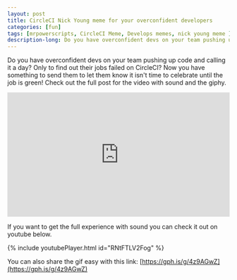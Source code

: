 ```yaml
---
layout: post
title: CircleCI Nick Young meme for your overconfident developers
categories: [fun]
tags: [mrpowerscripts, CircleCI Meme, Develops memes, nick young meme ]
description-long: Do you have overconfident devs on your team pushing up code and calling it a day? Only to find out their jobs failed on CircleCI? Now you have something to send them to let them know it isn't time to celebrate until the job is green! Check out the full post for the video with sound and the giphy.
---
```


Do you have overconfident devs on your team pushing up code and calling it a day? Only to find out their jobs failed on CircleCI? Now you have something to send them to let them know it isn't time to celebrate until the job is green! Check out the full post for the video with sound and the giphy.

<div style="width:100%;height:0;padding-bottom:56%;position:relative;"><iframe src="https://giphy.com/embed/vxr7x3PYRSSGdXfTTA" width="100%" height="100%" style="position:absolute" frameBorder="0" class="giphy-embed" allowFullScreen></iframe></div><p></p>

If you want to get the full experience with sound you can check it out on youtube below.

{% include youtubePlayer.html id="RNtFTLV2Fog" %}

You can also share the gif easy with this link: [https://gph.is/g/4z9AGwZ](https://gph.is/g/4z9AGwZ)